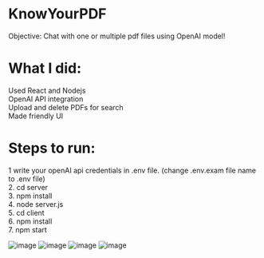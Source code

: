 # KnowYourPDF

Objective: Chat with one or multiple pdf files using OpenAI model!

# What I did:

Used React and Nodejs<br/>
OpenAI API integration <br/>
Upload and delete PDFs for search <br/>
Made friendly UI <br/>


# Steps to run:
  1 write your openAI api credentials in .env file. (change .env.exam file name to .env file) <br/>
  2. cd server <br/>
  3. npm install <br/>
  4. node server.js <br/>
  5. cd client <br/>
  6. npm install <br/>
  7. npm start <br/>


![image](https://github.com/Sanchya1/Know_Your_PDF/assets/100153181/a67eae05-4cc7-4d6b-921d-5deee78b9cfa)
![image](https://github.com/Sanchya1/Know_Your_PDF/assets/100153181/be20ce17-33af-4db1-83a6-e0b58dd9b7e2)
![image](https://github.com/Sanchya1/Know_Your_PDF/assets/100153181/4022d765-57b0-405a-9500-4976646bbbdb)
![image](https://github.com/Sanchya1/Know_Your_PDF/assets/100153181/7755efac-98bc-4d9f-8f5f-0138c7bf78bc)


 

 
 






